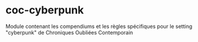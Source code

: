 # coc-cyberpunk
Module contenant les compendiums et les règles spécifiques pour le setting "cyberpunk" de Chroniques Oubliées Contemporain
